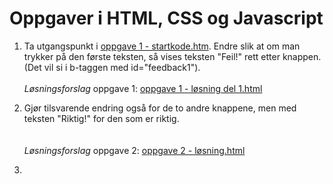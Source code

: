 # Oppgaver i HTML, CSS og Javascript

1. Ta utgangspunkt i <a href="oppgave 1 - startkode.html">oppgave 1 - startkode.htm</a>. Endre slik at om man trykker på den første teksten, så vises teksten "Feil!"
rett etter knappen. (Det vil si i b-taggen med 	id="feedback1"). 
<br/><br/>_Løsningsforslag_ oppgave 1: <a href="oppgave 1 - løsning del 1.html">oppgave 1 - løsning del 1.html</a>

1. Gjør tilsvarende endring også for de to andre knappene, men med teksten "Riktig!" for den
som er riktig.	
<br/><br/>_Løsningsforslag_ oppgave 2: <a href="oppgave 1 - løsning komplett.html">oppgave 2 - løsning.html</a>

1. 